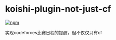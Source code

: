 # koishi-plugin-not-just-cf

[![npm](https://img.shields.io/npm/v/koishi-plugin-not-just-cf?style=flat-square)](https://www.npmjs.com/package/koishi-plugin-not-just-cf)

实现codeforces比赛日程的提醒，但不仅仅只有cf
